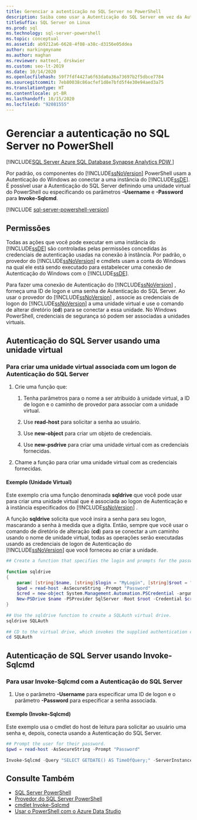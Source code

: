 ```yaml
---
title: Gerenciar a autenticação no SQL Server no PowerShell
description: Saiba como usar a Autenticação do SQL Server em vez da Autenticação do Windows (o padrão) ao se conectar a uma instância do Mecanismo de Banco de Dados.
titleSuffix: SQL Server on Linux
ms.prod: sql
ms.technology: sql-server-powershell
ms.topic: conceptual
ms.assetid: ab9212a6-6628-4f08-a38c-d3156e05ddea
author: markingmyname
ms.author: maghan
ms.reviewer: matteot, drskwier
ms.custom: seo-lt-2019
ms.date: 10/14/2020
ms.openlocfilehash: 59f7fdf4427a6f63da0a36a73697b2f5dbce7784
ms.sourcegitcommit: 7eb80038c86acfef1d8e7bfd5f4e30e94aed3a75
ms.translationtype: HT
ms.contentlocale: pt-BR
ms.lasthandoff: 10/15/2020
ms.locfileid: "92081555"
---
```

# <a name="manage-authentication-to-sql-server-in-powershell"></a>Gerenciar a autenticação no SQL Server no PowerShell

[!INCLUDE[SQL Server Azure SQL Database Synapse Analytics PDW ](../includes/applies-to-version/sql-asdb-asdbmi-asa-pdw.md)]

Por padrão, os componentes do [!INCLUDE[ssNoVersion](../includes/ssnoversion-md.md)] PowerShell usam a Autenticação do Windows ao conectar a uma instância do [!INCLUDE[ssDE](../includes/ssde-md.md)]. É possível usar a Autenticação do SQL Server definindo uma unidade virtual do PowerShell ou especificando os parâmetros **-Username** e **-Password** para **Invoke-Sqlcmd**.

[!INCLUDE [sql-server-powershell-version](../includes/sql-server-powershell-version.md)]

## <a name="permissions"></a>Permissões

Todas as ações que você pode executar em uma instância do [!INCLUDE[ssDE](../includes/ssde-md.md)] são controladas pelas permissões concedidas às credenciais de autenticação usadas na conexão à instância. Por padrão, o provedor do [!INCLUDE[ssNoVersion](../includes/ssnoversion-md.md)] e cmdlets usam a conta do Windows na qual ele está sendo executado para estabelecer uma conexão de Autenticação do Windows com o [!INCLUDE[ssDE](../includes/ssde-md.md)].  

Para fazer uma conexão de Autenticação do [!INCLUDE[ssNoVersion](../includes/ssnoversion-md.md)] , forneça uma ID de logon e uma senha de Autenticação do SQL Server. Ao usar o provedor do [!INCLUDE[ssNoVersion](../includes/ssnoversion-md.md)] , associe as credenciais de logon do [!INCLUDE[ssNoVersion](../includes/ssnoversion-md.md)] a uma unidade virtual e use o comando de alterar diretório (**cd**) para se conectar a essa unidade. No Windows PowerShell, credenciais de segurança só podem ser associadas a unidades virtuais.  

## <a name="sql-server-authentication-using-a-virtual-drive"></a>Autenticação do SQL Server usando uma unidade virtual

### <a name="to-create-a-virtual-drive-associated-with-a-sql-server-authentication-login"></a>Para criar uma unidade virtual associada com um logon de Autenticação do SQL Server

1. Crie uma função que:

    1. Tenha parâmetros para o nome a ser atribuído à unidade virtual, a ID de logon e o caminho de provedor para associar com a unidade virtual.

    2. Use **read-host** para solicitar a senha ao usuário.  

    3. Use **new-object** para criar um objeto de credenciais.  

    4. Use **new-psdrive** para criar uma unidade virtual com as credenciais fornecidas.  

2. Chame a função para criar uma unidade virtual com as credenciais fornecidas.  

#### <a name="example-virtual-drive"></a>Exemplo (Unidade Virtual)

Este exemplo cria uma função denominada **sqldrive** que você pode usar para criar uma unidade virtual que é associada ao logon de Autenticação e à instância especificados do [!INCLUDE[ssNoVersion](../includes/ssnoversion-md.md)] .  
  
 A função **sqldrive** solicita que você insira a senha para seu logon, mascarando a senha à medida que a digita. Então, sempre que você usar o comando de diretório de alteração (**cd**) para se conectar a um caminho usando o nome de unidade virtual, todas as operações serão executadas usando as credenciais de logon de Autenticação do [!INCLUDE[ssNoVersion](../includes/ssnoversion-md.md)] que você forneceu ao criar a unidade.  
  
```powershell
## Create a function that specifies the login and prompts for the password.  
  
function sqldrive  
{  
    param( [string]$name, [string]$login = "MyLogin", [string]$root = "SQLSERVER:\SQL\MyComputer\MyInstance" )  
    $pwd = read-host -AsSecureString -Prompt "Password"  
    $cred = new-object System.Management.Automation.PSCredential -argumentlist $login,$pwd  
    New-PSDrive $name -PSProvider SqlServer -Root $root -Credential $cred -Scope 1  
}  
  
## Use the sqldrive function to create a SQLAuth virtual drive.  
sqldrive SQLAuth  
  
## CD to the virtual drive, which invokes the supplied authentication credentials.  
cd SQLAuth  
```

## <a name="sql-server-authentication-using-invoke-sqlcmd"></a>Autenticação de SQL Server usando Invoke-Sqlcmd

### <a name="to-use-invoke-sqlcmd-with-sql-server-authentication"></a>Para usar Invoke-Sqlcmd com a Autenticação do SQL Server

1. Use o parâmetro **-Username** para especificar uma ID de logon e o parâmetro **-Password** para especificar a senha associada.  

#### <a name="example-invoke-sqlcmd"></a>Exemplo (Invoke-Sqlcmd)

Este exemplo usa o cmdlet do host de leitura para solicitar ao usuário uma senha e, depois, conecta usando a Autenticação do SQL Server.  

```powershell
## Prompt the user for their password.  
$pwd = read-host -AsSecureString -Prompt "Password"  
  
Invoke-Sqlcmd -Query "SELECT GETDATE() AS TimeOfQuery;" -ServerInstance "MyComputer\MyInstance" -Username "MyLogin" -Password $pwd  
```

## <a name="see-also"></a>Consulte Também

- [SQL Server PowerShell](sql-server-powershell.md)
- [Provedor do SQL Server PowerShell](sql-server-powershell-provider.md)
- [cmdlet Invoke-Sqlcmd](/powershell/module/sqlserver/invoke-sqlcmd)
- [Usar o PowerShell com o Azure Data Studio](../azure-data-studio/extensions/powershell-extension.md)
